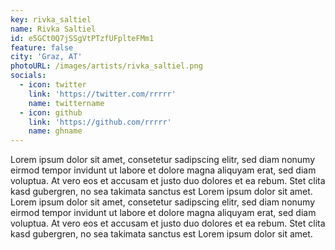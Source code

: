 ```yaml
---
key: rivka_saltiel
name: Rivka Saltiel
id: e5GCt0Q7jSSgVtPTzfUFplteFMm1
feature: false
city: 'Graz, AT'
photoURL: /images/artists/rivka_saltiel.png
socials:
  - icon: twitter
    link: 'https://twitter.com/rrrrr'
    name: twittername
  - icon: github
    link: 'https://github.com/rrrrr'
    name: ghname
---
```

Lorem ipsum dolor sit amet, consetetur sadipscing elitr, sed diam nonumy eirmod tempor invidunt ut labore et dolore magna aliquyam erat, sed diam voluptua. At vero eos et accusam et justo duo dolores et ea rebum. Stet clita kasd gubergren, no sea takimata sanctus est Lorem ipsum dolor sit amet. Lorem ipsum dolor sit amet, consetetur sadipscing elitr, sed diam nonumy eirmod tempor invidunt ut labore et dolore magna aliquyam erat, sed diam voluptua. At vero eos et accusam et justo duo dolores et ea rebum. Stet clita kasd gubergren, no sea takimata sanctus est Lorem ipsum dolor sit amet.
